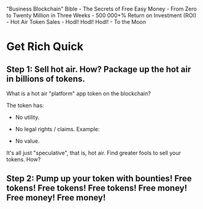 
"Business Blockchain" Bible - The Secrets of Free Easy Money -
From Zero to Twenty Million in Three Weeks - 500 000+% Return on Investment (ROI) -
Hot Air Token Sales - Hodl! Hodl! Hodl! - To the Moon



# Get Rich Quick



## Step 1: Sell hot air. How? Package up the hot air in billions of tokens. 

What is a hot air "platform" app token on the blockchain?

The token has:

- No utility.
- No legal rights / claims. Example:




- No value.

It's all just "speculative", that is, hot air. Find greater fools to sell your tokens. How?


## Step 2: Pump up your token with bounties! Free tokens!  Free tokens!  Free tokens! Free money! Free money! Free money!


